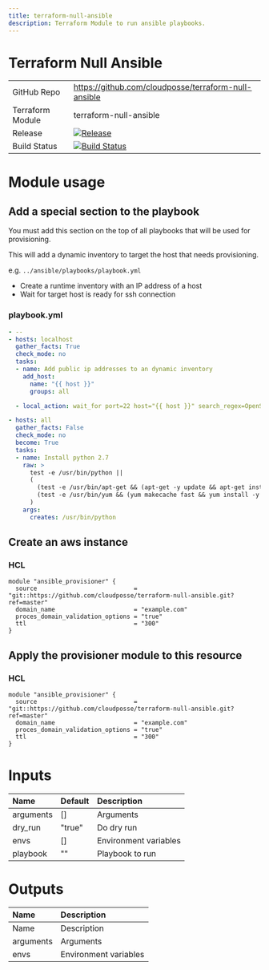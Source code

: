 ```yaml
---
title: terraform-null-ansible
description: Terraform Module to run ansible playbooks.
---
```


# Terraform Null Ansible

|                  |                                                                                                                                                          |
|:-----------------|:---------------------------------------------------------------------------------------------------------------------------------------------------------|
| GitHub Repo      | <https://github.com/cloudposse/terraform-null-ansible>                                                                                                   |
| Terraform Module | terraform-null-ansible                                                                                                                                   |
| Release          | [![Release](https://img.shields.io/github/release/cloudposse/terraform-null-ansible.svg)](https://github.com/cloudposse/terraform-null-ansible/releases) |
| Build Status     | [![Build Status](https://travis-ci.org/cloudposse/terraform-null-ansible.svg?branch=master)](https://travis-ci.org/cloudposse/terraform-null-ansible)    |

# Module usage

## Add a special section to the playbook

You must add this section on the top of all playbooks that will be used for provisioning.

This will add a dynamic inventory to target the host that needs provisioning.

e.g. `../ansible/playbooks/playbook.yml`

- Create a runtime inventory with an IP address of a host
- Wait for target host is ready for ssh connection

### playbook.yml

```yaml
- --
- hosts: localhost
  gather_facts: True
  check_mode: no
  tasks:
  - name: Add public ip addresses to an dynamic inventory
    add_host:
      name: "{{ host }}"
      groups: all

  - local_action: wait_for port=22 host="{{ host }}" search_regex=OpenSSH delay=10

- hosts: all
  gather_facts: False
  check_mode: no
  become: True
  tasks:
  - name: Install python 2.7
    raw: >
      test -e /usr/bin/python ||
      (
        (test -e /usr/bin/apt-get && (apt-get -y update && apt-get install -y python)) ||
        (test -e /usr/bin/yum && (yum makecache fast && yum install -y python))
      )
    args:
      creates: /usr/bin/python
```

## Create an aws instance

### HCL

```hcl
module "ansible_provisioner" {
  source                           = "git::https://github.com/cloudposse/terraform-null-ansible.git?ref=master"
  domain_name                      = "example.com"
  proces_domain_validation_options = "true"
  ttl                              = "300"
}
```

## Apply the provisioner module to this resource

### HCL

```hcl
module "ansible_provisioner" {
  source                           = "git::https://github.com/cloudposse/terraform-null-ansible.git?ref=master"
  domain_name                      = "example.com"
  proces_domain_validation_options = "true"
  ttl                              = "300"
}
```

# Inputs

| Name      | Default | Description           |
|:----------|:--------|:----------------------|
| arguments | []      | Arguments             |
| dry_run   | "true"  | Do dry run            |
| envs      | []      | Environment variables |
| playbook  | ""      | Playbook to run       |

# Outputs

| Name      | Description           |
|:----------|:----------------------|
| Name      | Description           |
| arguments | Arguments             |
| envs      | Environment variables |
